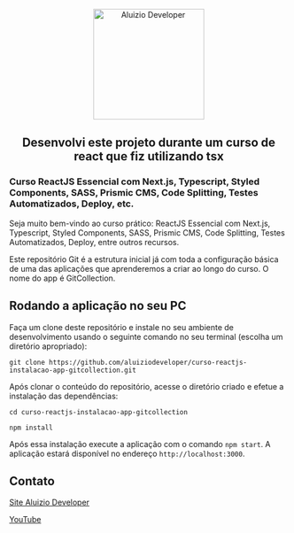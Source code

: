 <p align="center">
  <a href="https://aluiziodeveloper.com.br/">
    <img alt="Aluizio Developer" src="https://aluiziodeveloper.com.br/assets/img/icon.png" width="200" />
  </a>
</p>
<h2 align="center">
Desenvolvi este projeto durante um curso de react que fiz utilizando tsx 
</h2>

### Curso ReactJS Essencial com Next.js, Typescript, Styled Components, SASS, Prismic CMS, Code Splitting, Testes Automatizados, Deploy, etc.

Seja muito bem-vindo ao curso prático: ReactJS Essencial com Next.js, Typescript, Styled Components, SASS, Prismic CMS, Code Splitting, Testes Automatizados, Deploy, entre outros recursos.

Este repositório Git é a estrutura inicial já com toda a configuração básica de uma das aplicações que aprenderemos a criar ao longo do curso. O nome do app é GitCollection.

## Rodando a aplicação no seu PC

Faça um clone deste repositório e instale no seu ambiente de desenvolvimento usando o seguinte comando no seu terminal (escolha um diretório apropriado):

```shell
git clone https://github.com/aluiziodeveloper/curso-reactjs-instalacao-app-gitcollection.git
```

Após clonar o conteúdo do repositório, acesse o diretório criado e efetue a instalação das dependências:

```shell
cd curso-reactjs-instalacao-app-gitcollection

npm install
```

Após essa instalação execute a aplicação com o comando `npm start`. A aplicação estará disponível no endereço `http://localhost:3000`.

## Contato

[Site Aluizio Developer](https://aluiziodeveloper.com.br)

[YouTube](https://www.youtube.com/jorgealuizio)
